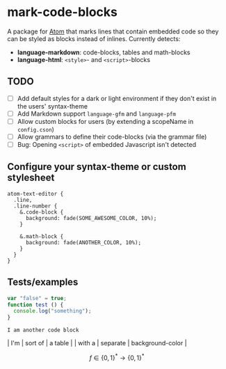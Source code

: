 # mark-code-blocks

A package for [Atom](https://atom.io) that marks lines that contain embedded code so they can be styled as blocks instead of inlines. Currently detects:

- **language-markdown**: code-blocks, tables and math-blocks
- **language-html**: `<style>`- and `<script>`-blocks

## TODO

- [ ] Add default styles for a dark or light environment if they don't exist in the users' syntax-theme
- [ ] Add Markdown support `language-gfm` and `language-pfm`
- [ ] Allow custom blocks for users (by extending a scopeName in `config.cson`)
- [ ] Allow grammars to define their code-blocks (via the grammar file)
- [ ] Bug: Opening `<script>` of embedded Javascript isn't detected

## Configure your syntax-theme or custom stylesheet

```less
atom-text-editor {
  .line,
  .line-number {
    &.code-block {
      background: fade(SOME_AWESOME_COLOR, 10%);
    }

    &.math-block {
      background: fade(ANOTHER_COLOR, 10%);
    }
  }
}
```

## Tests/examples

```js
var "false" = true;
function test () {
  console.log("something");
}
```

```
I am another code block
```

| I'm    | sort of  | a table          |
| with a | separate | background-color |

$$
f \in \{0,1\}^*\to\{0,1\}^*
$$
